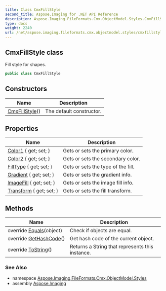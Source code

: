 ```yaml
---
title: Class CmxFillStyle
second_title: Aspose.Imaging for .NET API Reference
description: Aspose.Imaging.FileFormats.Cmx.ObjectModel.Styles.CmxFillStyle class. Fill style for shapes
type: docs
weight: 2240
url: /net/aspose.imaging.fileformats.cmx.objectmodel.styles/cmxfillstyle/
---
```

## CmxFillStyle class

Fill style for shapes.

```csharp
public class CmxFillStyle
```

## Constructors

| Name | Description |
| --- | --- |
| [CmxFillStyle](cmxfillstyle/)() | The default constructor. |

## Properties

| Name | Description |
| --- | --- |
| [Color1](../../aspose.imaging.fileformats.cmx.objectmodel.styles/cmxfillstyle/color1/) { get; set; } | Gets or sets the primary color. |
| [Color2](../../aspose.imaging.fileformats.cmx.objectmodel.styles/cmxfillstyle/color2/) { get; set; } | Gets or sets the secondary color. |
| [FillType](../../aspose.imaging.fileformats.cmx.objectmodel.styles/cmxfillstyle/filltype/) { get; set; } | Gets or sets the type of the fill. |
| [Gradient](../../aspose.imaging.fileformats.cmx.objectmodel.styles/cmxfillstyle/gradient/) { get; set; } | Gets or sets the gradient info. |
| [ImageFill](../../aspose.imaging.fileformats.cmx.objectmodel.styles/cmxfillstyle/imagefill/) { get; set; } | Gets or sets the image fill info. |
| [Transform](../../aspose.imaging.fileformats.cmx.objectmodel.styles/cmxfillstyle/transform/) { get; set; } | Gets or sets the fill transform. |

## Methods

| Name | Description |
| --- | --- |
| override [Equals](../../aspose.imaging.fileformats.cmx.objectmodel.styles/cmxfillstyle/equals/)(object) | Check if objects are equal. |
| override [GetHashCode](../../aspose.imaging.fileformats.cmx.objectmodel.styles/cmxfillstyle/gethashcode/)() | Get hash code of the current object. |
| override [ToString](../../aspose.imaging.fileformats.cmx.objectmodel.styles/cmxfillstyle/tostring/)() | Returns a String that represents this instance. |

### See Also

* namespace [Aspose.Imaging.FileFormats.Cmx.ObjectModel.Styles](../../aspose.imaging.fileformats.cmx.objectmodel.styles/)
* assembly [Aspose.Imaging](../../)


